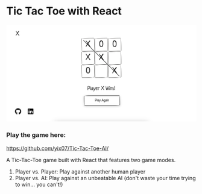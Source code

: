# Tic Tac Toe with React

![Screenshot](public/ttt_screenshot.png)

### Play the game here:

https://github.com/yix07/Tic-Tac-Toe-AI/

A Tic-Tac-Toe game built with React that features two game modes.

1. Player vs. Player: Play against another human player
2. Player vs. AI: Play against an unbeatable AI (don't waste your time trying to win... you can't!)
